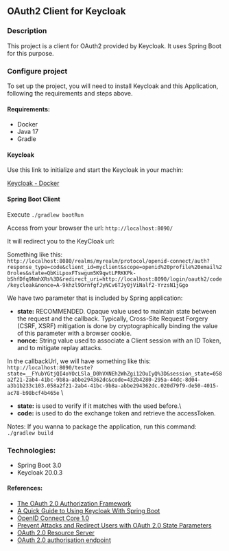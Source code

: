 ## OAuth2 Client for Keycloak

### Description

This project is a client for OAuth2 provided by Keycloak. It uses Spring Boot for this purpose.

### Configure project

To set up the project, you will need to install Keycloak and this Application, following the requirements and steps above.

#### Requirements:

* Docker
* Java 17
* Gradle

#### Keycloak

Use this link to initialize and start the Keycloak in your machin:

[Keycloak - Docker](https://www.keycloak.org/getting-started/getting-started-docker)

#### Spring Boot Client

Execute `./gradlew bootRun`

Access from your browser the url: `http://localhost:8090/`

It will redirect you to the KeyCloak url:

Something like this:
`http://localhost:8080/realms/myrealm/protocol/openid-connect/auth?response_type=code&client_id=myclient&scope=openid%20profile%20email%20roles&state=QbKiLpoxFTswgum5K9qwtLPRKKPk-bShfDfq9NmhXRs%3D&redirect_uri=http://localhost:8090/login/oauth2/code/keycloak&nonce=A-9khzl9OrnfgfJyNCv6TJy0jViNalf2-YrzsN1jGgo`

We have two parameter that is included by Spring application:

* **state:** RECOMMENDED. Opaque value used to maintain state between the request and the callback. Typically, Cross-Site Request Forgery (CSRF, XSRF) mitigation is done by cryptographically binding the value of this parameter with a browser cookie.
* **nonce:** String value used to associate a Client session with an ID Token, and to mitigate replay attacks.

In the callbackUrl, we will have something like this: `http://localhost:8090/teste?state=__FYubYGtjQI4oYOcLSla_D0hVXNEh2WhZgi12OuIyQ%3D&session_state=058a2f21-2ab4-41bc-9b8a-abbe294362dc&code=432b4280-295a-44dc-8d04-a3b1b233c103.058a2f21-2ab4-41bc-9b8a-abbe294362dc.020d79f9-de50-4015-ac78-b98bcf4b465e` \
* **state:** is used to verify if it matches with the used before.\
* **code:** is used to do the exchange token and retrieve the accessToken.


Notes: If you wanna to package the application, run this command: `./gradlew build`


### Technologies:

* Spring Boot 3.0
* Keycloak 20.0.3

#### References:

* [The OAuth 2.0 Authorization Framework](https://www.rfc-editor.org/rfc/rfc6749)
* [A Quick Guide to Using Keycloak With Spring Boot](https://www.baeldung.com/spring-boot-keycloak)
* [OpenID Connect Core 1.0](https://openid.net/specs/openid-connect-core-1_0.html#CodeFlowSteps)
* [Prevent Attacks and Redirect Users with OAuth 2.0 State Parameters](https://auth0.com/docs/secure/attack-protection/state-parameters)
* [OAuth 2.0 Resource Server](https://docs.spring.io/spring-security/reference/servlet/oauth2/resource-server/index.html)
* [OAuth 2.0 authorisation endpoint](https://connect2id.com/products/server/docs/api/authorization)
